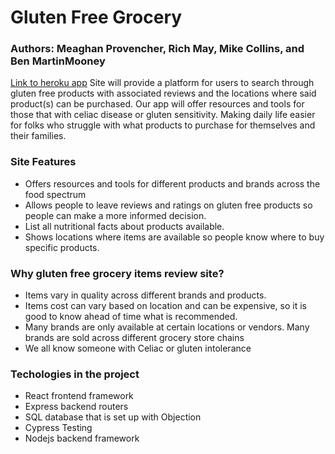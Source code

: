 # Gluten Free Grocery

### Authors: Meaghan Provencher, Rich May, Mike Collins, and Ben MartinMooney

[Link to heroku app](https://gluten-free-grocery.herokuapp.com/)
Site will provide a platform for users to search through gluten free products with associated reviews and the locations where said product(s) can be purchased. Our app will offer resources and tools for those that with celiac disease or gluten sensitivity. Making daily life easier for folks who struggle with what products to purchase for themselves and their families.

### Site Features

- Offers resources and tools for different products and brands across the food spectrum
- Allows people to leave reviews and ratings on gluten free products so people can make a more informed decision.
- List all nutritional facts about products available.
- Shows locations where items are available so people know where to buy specific products.

### Why gluten free grocery items review site?

- Items vary in quality across different brands and products.
- Items cost can vary based on location and can be expensive, so it is good to know ahead of time what is recommended.
- Many brands are only available at certain locations or vendors. Many brands are sold across different grocery store chains
- We all know someone with Celiac or gluten intolerance

### Techologies in the project

- React frontend framework
- Express backend routers
- SQL database that is set up with Objection
- Cypress Testing
- Nodejs backend framework
